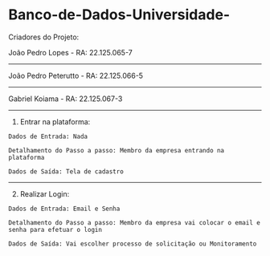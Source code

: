 # Banco-de-Dados-Universidade-

Criadores do Projeto:

João Pedro Lopes - RA: 22.125.065-7
***
João Pedro Peterutto - RA: 22.125.066-5
***
Gabriel Koiama - RA: 22.125.067-3
***



1. Entrar na plataforma:

`Dados de Entrada: Nada`

`Detalhamento do Passo a passo: Membro da empresa entrando na plataforma`

`Dados de Saída: Tela de cadastro`

***
2. Realizar Login:

`Dados de Entrada: Email e Senha`

`Detalhamento do Passo a passo: Membro da empresa vai colocar o email e senha para efetuar o login`

`Dados de Saída: Vai escolher processo de solicitação ou Monitoramento`
